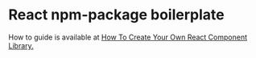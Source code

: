 ﻿# React npm-package boilerplate

How to guide is available at [How To Create Your Own React Component Library.](https://github.com/TDtarbo/How-To-Create-Your-Own-React-Component-Library)
